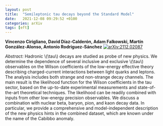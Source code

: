 ```yaml
---
layout: post
title:  "Semileptonic tau decays beyond the Standard Model"
date:   2021-12-08 09:29:52 +0100
categories: arXiv
tags: [eft]
---
```


 **Vincenzo Cirigliano, David Díaz-Calderón, Adam Falkowski, Martín González-Alonso, Antonio Rodríguez-Sánchez**
[![arXiv:2112.02087](https://img.shields.io/badge/arXiv-2112.02087-00ff00)](https://arxiv.org/abs/2112.02087)

*Abstract:*
Hadronic \\(\\tau\\) decays are studied as probe of new physics. We determine the dependence of several inclusive and exclusive \\(\\tau\\) observables on the Wilson coefficients of the low-energy effective theory describing charged-current interactions between light quarks and leptons. The analysis includes both strange and non-strange decay channels. The main result is the likelihood function for the Wilson coefficients in the tau sector, based on the up-to-date experimental measurements and state-of-the-art theoretical techniques. The likelihood can be readily combined with inputs from other low-energy precision observables. We discuss a combination with nuclear beta, baryon, pion, and kaon decay data. In particular, we provide a comprehensive and model-independent description of the new physics hints in the combined dataset, which are known under the name of the Cabibbo anomaly.
